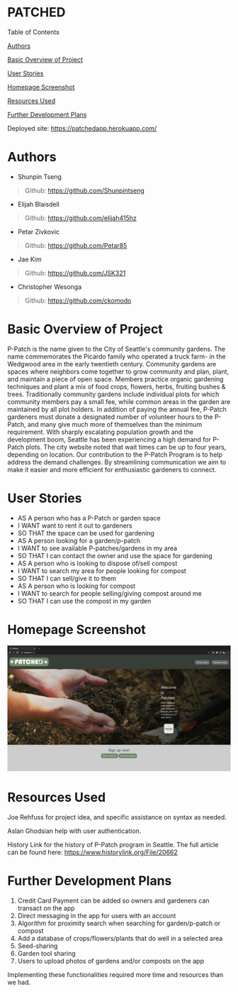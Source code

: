 # PATCHED

Table of Contents

[Authors](#authors)

[Basic Overview of Project](#basic-overview-of-project)

[User Stories](#user-stories)

[Homepage Screenshot](#homepage-screenshot)

[Resources Used](#resources-used)

[Further Development Plans](#further-development-plans)


Deployed site: https://patchedapp.herokuapp.com/

# Authors

- Shunpin Tseng
> Github: https://github.com/Shunpintseng

- Elijah Blaisdell
> Github: https://github.com/elijah415hz

- Petar Zivkovic
> Github: https://github.com/Petar85

- Jae Kim
> Github: https://github.com/JSK321

- Christopher Wesonga
> Github: https://github.com/ckomodo



# Basic Overview of Project

P-Patch is the name given to the City of Seattle's community gardens. The name commemorates the Picardo family who operated a truck farm- in the Wedgwood area in the early twentieth century. 
Community gardens are spaces where neighbors come together to grow community and plan, plant, and maintain a piece of open space. Members practice organic gardening techniques and plant a mix of food crops, flowers, herbs, fruiting bushes & trees.
Traditionally community gardens include individual plots for which community members pay a small fee, while common areas in the garden are maintained by all plot holders. In addition of paying the annual fee, P-Patch gardeners must donate a designated number of volunteer hours to the P-Patch, and many give much more of themselves than the minimum requirement.
With sharply escalating population growth and the development boom, Seattle has been experiencing a high demand for P-Patch plots. The city website noted that wait times can be up to four years, depending on location.
Our contribution to the P-Patch Program is to help address the demand challenges. By streamlining communication we aim to make it easier and more efficient for enthusiastic gardeners to connect.



# User Stories
- AS A person who has a P-Patch or garden space
- I WANT want to rent it out to gardeners
- SO THAT the space can be used for gardening
- AS A person looking for a garden/p-patch
- I WANT to see available P-patches/gardens in my area
- SO THAT I can contact the owner and use the space for gardening
- AS A person who is looking to dispose of/sell compost
- I WANT to search my area for people looking for compost
- SO THAT I can sell/give it to them
- AS A person who is looking for compost
- I WANT to search for people selling/giving compost around me
- SO THAT I can use the compost in my garden

# Homepage Screenshot

![Homepage Screenshot](public/images/homepageScreenshot.png)

# Resources Used

Joe Rehfuss for project idea, and specific assistance on syntax as needed.

Aslan Ghodsian help with user authentication.

History Link for the history of P-Patch program in Seattle. The full article can be found here:
https://www.historylink.org/File/20662

# Further Development Plans

1. Credit Card Payment can be added so owners and gardeners can transact on the app
2. Direct messaging in the app for users with an account
4. Algorithm for proximity search when searching for garden/p-patch or compost
3. Add a database of crops/flowers/plants that do well in a selected area
4. Seed-sharing
5. Garden tool sharing
6. Users to upload photos of gardens and/or composts on the app

Implementing these functionalities required more time and resources than we had.